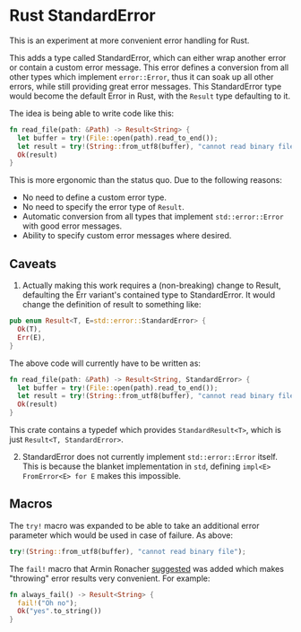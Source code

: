 # Rust StandardError

This is an experiment at more convenient error handling for Rust.

This adds a type called StandardError, which can either wrap another error or
contain a custom error message. This error defines a conversion from all other
types which implement `error::Error`, thus it can soak up all other errors,
while still providing great error messages. This StandardError type would become
the default Error in Rust, with the `Result` type defaulting to it.

The idea is being able to write code like this:

``` rust
fn read_file(path: &Path) -> Result<String> {
  let buffer = try!(File::open(path).read_to_end());
  let result = try!(String::from_utf8(buffer), "cannot read binary file");
  Ok(result)
}
```

This is more ergonomic than the status quo. Due to the following reasons:

- No need to define a custom error type.
- No need to specify the error type of `Result`.
- Automatic conversion from all types that implement `std::error::Error` with good error messages.
- Ability to specify custom error messages where desired.

## Caveats

1. Actually making this work requires a (non-breaking) change to Result, defaulting the
  Err variant's contained type to StandardError. It would change the definition of result
  to something like:

  ``` rust
  pub enum Result<T, E=std::error::StandardError> {
    Ok(T),
    Err(E),
  }
  ```

  The above code will currently have to be written as:

  ``` rust
  fn read_file(path: &Path) -> Result<String, StandardError> {
    let buffer = try!(File::open(path).read_to_end());
    let result = try!(String::from_utf8(buffer), "cannot read binary file");
    Ok(result)
  }
  ```

  This crate contains a typedef which provides `StandardResult<T>`, which is just
  `Result<T, StandardError>`.

2. StandardError does not currently implement `std::error::Error` itself. This is
  because the blanket implementation in `std`, defining `impl<E> FromError<E> for E`
  makes this impossible.

## Macros

The `try!` macro was expanded to be able to take an additional error parameter
which would be used in case of failure. As above:

``` rust
try!(String::from_utf8(buffer), "cannot read binary file");
```

The `fail!` macro that Armin Ronacher [suggested](http://lucumr.pocoo.org/2014/10/16/on-error-handling/) was added which makes "throwing" error results very convenient. For example:

``` rust
fn always_fail() -> Result<String> {
  fail!("Oh no");
  Ok("yes".to_string())
}
```
